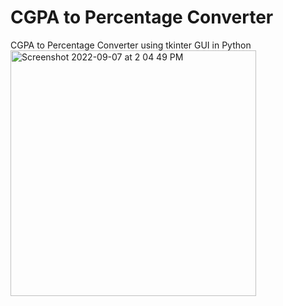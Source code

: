 # CGPA to Percentage Converter
 CGPA to Percentage Converter using tkinter GUI in Python
<img width="393" alt="Screenshot 2022-09-07 at 2 04 49 PM" src="https://user-images.githubusercontent.com/95522797/189520095-bb02a263-cc3b-46c4-a5c3-589b171b3f6d.png">

